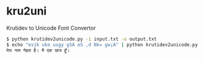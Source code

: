 # kru2uni
Krutidev to Unicode Font Convertor

```bash
$ python krutidev2unicode.py -i input.txt -o output.txt
$ echo "esjk uke usgy gSA eS ,d Nk= gw¡A" | python krutidev2unicode.py 
मेरा नाम नेहल है। मै एक छात्र हूँ।
```
